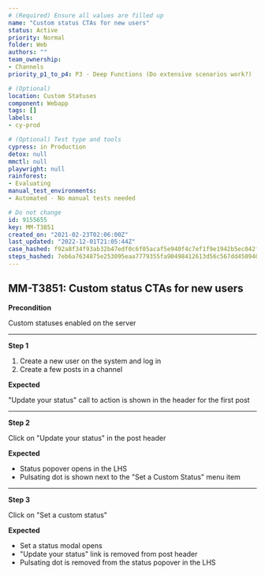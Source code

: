 ```yaml
---
# (Required) Ensure all values are filled up
name: "Custom status CTAs for new users"
status: Active
priority: Normal
folder: Web
authors: ""
team_ownership: 
- Channels
priority_p1_to_p4: P3 - Deep Functions (Do extensive scenarios work?)

# (Optional)
location: Custom Statuses
component: Webapp
tags: []
labels: 
- cy-prod

# (Optional) Test type and tools
cypress: in Production
detox: null
mmctl: null
playwright: null
rainforest: 
- Evaluating
manual_test_environments: 
- Automated - No manual tests needed

# Do not change
id: 9155655
key: MM-T3851
created_on: "2021-02-23T02:06:00Z"
last_updated: "2022-12-01T21:05:44Z"
case_hashed: f92a8f34f93ab32b47edf0c6f05acaf5e940f4c7ef1f9e1942b5ec042f28d911283efd0b8cf60abebf783a64e8beec91
steps_hashed: 7eb6a7634875e253095eaa7779355fa90498412613d56c567dd4509400502e25275e1d1faacd4952b7c1e4ca0df116c9
---
```


<!-- (Auto-generated) Based on frontmatter's "key" and "name" -->

## MM-T3851: Custom status CTAs for new users

**Precondition**

Custom statuses enabled on the server

---

**Step 1**

1. Create a new user on the system and log in
2. Create a few posts in a channel

**Expected**

"Update your status" call to action is shown in the header for the first post

---

**Step 2**

Click on "Update your status" in the post header

**Expected**

- Status popover opens in the LHS
- Pulsating dot is shown next to the "Set a Custom Status" menu item

---

**Step 3**

Click on "Set a custom status"

**Expected**

- Set a status modal opens
- "Update your status" link is removed from post header
- Pulsating dot is removed from the status popover in the LHS
